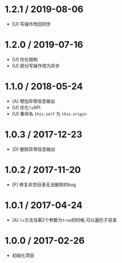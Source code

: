 # 1.2.1 / 2019-08-06
* [U] 写操作改回同步

# 1.2.0 / 2019-07-16
* [U] 优化结构
* [U] 部分写操作改为异步


# 1.1.0 / 2018-05-24
* [A] 增加异常信息输出
* [U] 优化`ls`API
* [U] 重命名 `this.self` 为 `this.origin`



# 1.0.3 / 2017-12-23
* [D] 删除异常信息输出



# 1.0.2 / 2017-11-20
* [F] 修复非空目录无法删除的bug



# 1.0.1 / 2017-04-24
* [A] `ls`方法当第2个参数为`true`的时候,可以遍历子目录


# 1.0.0 / 2017-02-26
* 初始化项目

